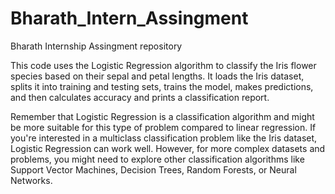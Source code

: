 # Bharath_Intern_Assingment
Bharath Internship Assingment repository


This code uses the Logistic Regression algorithm to classify the Iris flower species based on their sepal and petal lengths. 
It loads the Iris dataset, splits it into training and testing sets, trains the model, makes predictions, 
and then calculates accuracy and prints a classification report.

Remember that Logistic Regression is a classification algorithm and might be more suitable for this type of problem compared to linear regression.
If you're interested in a multiclass classification problem like the Iris dataset, 
Logistic Regression can work well. However, for more complex datasets and problems, 
you might need to explore other classification algorithms like Support Vector Machines, Decision Trees, Random Forests, or Neural Networks.
